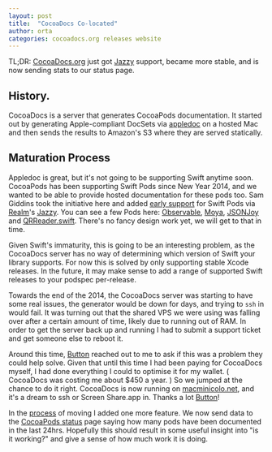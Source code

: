 ```yaml
---
layout: post
title:  "CocoaDocs Co-located"
author: orta
categories: cocoadocs.org releases website
---
```


TL;DR: [CocoaDocs.org][1] just got [Jazzy][4] support, became more stable, and is now sending stats to our status page.

<!-- more -->

## History.

CocoaDocs is a server that generates CocoaPods documentation. It started out by generating Apple-compliant DocSets via [appledoc][2] on a hosted Mac and then sends the results to Amazon's S3 where they are served statically.

## Maturation Process

Appledoc is great, but it's not going to be supporting Swift anytime soon. CocoaPods has been supporting Swift Pods since New Year 2014, and we wanted to be able to provide hosted documentation for these pods too. Sam Giddins took the initiative here and added [early support][3] for Swift Pods via [Realm][8]'s [Jazzy][4]. You can see a few Pods here: [Observable](http://cocoadocs.org/docsets/Observable-Swift/0.4.2/), [Moya](http://cocoadocs.org/docsets/Moya/0.6.1/), [JSONJoy](http://cocoadocs.org/docsets/JSONJoy-Swift/0.9.1/) and [QRReader.swift](http://cocoadocs.org/docsets/QRCodeReader.swift/3.1.7/). There's no fancy design work yet, we will get to that in time.

Given Swift's immaturity, this is going to be an interesting problem, as the CocoaDocs server has no way of determining which version of Swift your library supports. For now this is solved by only supporting stable Xcode releases. In the future, it may make sense to add a range of supported Swift releases to your podspec per-release.

Towards the end of the 2014, the CocoaDocs server was starting to have some real issues, the generator would be down for days, and trying to `ssh` in would fail. It was turning out that the shared VPS we were using was falling over after a certain amount of time, likely due to running out of RAM. In order to get the server back up and running I had to submit a support ticket and get someone else to reboot it.

Around this time, [Button][5] reached out to me to ask if this was a problem they could help solve. Given that until this time I had been paying for CocoaDocs myself, I had done everything I could to optimise it for my wallet. ( CocoaDocs was costing me about $450 a year. ) So we jumped at the chance to do it right. CocoaDocs is now running on [macminicolo.net][6], and it's a dream to ssh or Screen Share.app in. Thanks a lot [Button][5]!

In the [process](https://github.com/CocoaPods/cocoadocs.org/issues/320) of moving I added one more feature. We now send data to the [CocoaPods status][7] page saying how many pods have been documented in the last 24hrs. Hopefully this should result in some useful insight into "is it working?" and give a sense of how much work it is doing.

[1]:	http://cocoadocs.org
[2]:	https://github.com/tomaz/appledoc
[3]:	https://github.com/CocoaPods/cocoadocs.org/pull/279
[4]:	https://github.com/realm/jazzy
[5]:	http://www.usebutton.com
[6]:	http://www.macminicolo.net
[7]:	http://status.cocoapods.org
[8]:	http://realm.io
